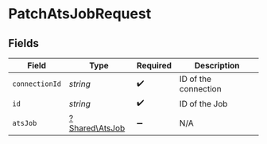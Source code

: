 # PatchAtsJobRequest


## Fields

| Field                                           | Type                                            | Required                                        | Description                                     |
| ----------------------------------------------- | ----------------------------------------------- | ----------------------------------------------- | ----------------------------------------------- |
| `connectionId`                                  | *string*                                        | :heavy_check_mark:                              | ID of the connection                            |
| `id`                                            | *string*                                        | :heavy_check_mark:                              | ID of the Job                                   |
| `atsJob`                                        | [?Shared\AtsJob](../../Models/Shared/AtsJob.md) | :heavy_minus_sign:                              | N/A                                             |
